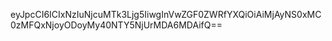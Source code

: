 eyJpcCI6ICIxNzIuNjcuMTk3Ljg5IiwgInVwZGF0ZWRfYXQiOiAiMjAyNS0xMC0zMFQxNjoyODoyMy40NTY5NjUrMDA6MDAifQ==